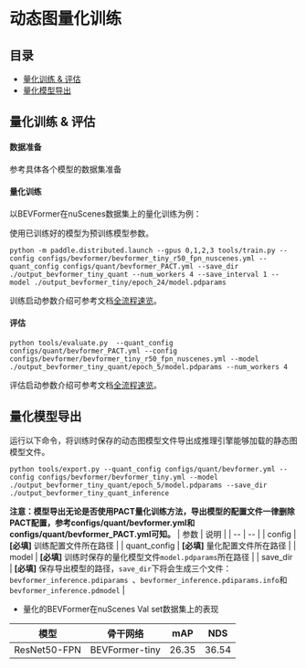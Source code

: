 # 动态图量化训练

## 目录
* [量化训练 & 评估](#4)
* [量化模型导出](#8)

## <h2 id="4">量化训练 & 评估</h2>

#### 数据准备
参考具体各个模型的数据集准备

#### 量化训练

以BEVFormer在nuScenes数据集上的量化训练为例：

使用已训练好的模型为预训练模型参数。
```
python -m paddle.distributed.launch --gpus 0,1,2,3 tools/train.py --config configs/bevformer/bevformer_tiny_r50_fpn_nuscenes.yml --quant_config configs/quant/bevformer_PACT.yml --save_dir ./output_bevformer_tiny_quant --num_workers 4 --save_interval 1 --model ./output_bevformer_tiny/epoch_24/model.pdparams
```

训练启动参数介绍可参考文档[全流程速览](../../quickstart.md#模型训练)。

#### 评估

```
python tools/evaluate.py  --quant_config configs/quant/bevformer_PACT.yml --config configs/bevformer/bevformer_tiny_r50_fpn_nuscenes.yml --model ./output_bevformer_tiny_quant/epoch_5/model.pdparams --num_workers 4
```

评估启动参数介绍可参考文档[全流程速览](../../quickstart.md#模型评估)。

## <h2 id="8">量化模型导出</h2>

运行以下命令，将训练时保存的动态图模型文件导出成推理引擎能够加载的静态图模型文件。

```
python tools/export.py --quant_config configs/quant/bevformer.yml --config configs/bevformer/bevformer_tiny.yml --model ./output_bevformer_tiny_quant/epoch_5/model.pdparams --save_dir ./output_bevformer_tiny_quant_inference
```
**注意：模型导出无论是否使用PACT量化训练方法，导出模型的配置文件一律删除PACT配置，参考configs/quant/bevformer.yml和configs/quant/bevformer_PACT.yml可知。**
| 参数 | 说明 |
| -- | -- |
| config | **[必填]** 训练配置文件所在路径 |
| quant_config | **[必填]** 量化配置文件所在路径 |
| model | **[必填]** 训练时保存的量化模型文件`model.pdparams`所在路径 |
| save_dir | **[必填]** 保存导出模型的路径，`save_dir`下将会生成三个文件：`bevformer_inference.pdiparams `、`bevformer_inference.pdiparams.info`和`bevformer_inference.pdmodel` |

- 量化的BEVFormer在nuScenes Val set数据集上的表现

| 模型 | 骨干网络 | mAP | NDS | 
| ---- | ------ | --- | ----| 
| ResNet50-FPN | BEVFormer-tiny | 26.35 | 36.54 |
